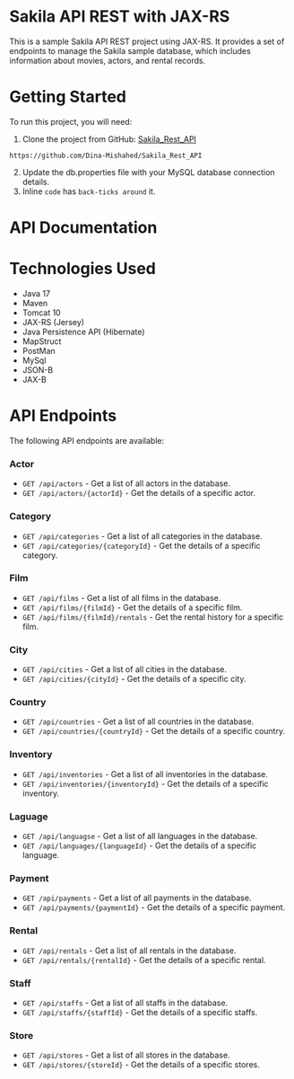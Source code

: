 # Sakila API REST with JAX-RS
This is a sample Sakila API REST project using JAX-RS. It provides a set of endpoints to manage the Sakila sample database, which includes information about movies, actors, and rental records.
# Getting Started
To run this project, you will need:
1. Clone the project from GitHub:
  [Sakila_Rest_API](https://github.com/Dina-Mishahed/Sakila_Rest_API)
```
https://github.com/Dina-Mishahed/Sakila_Rest_API
```
2. Update the db.properties file with your MySQL database connection details.
3. Inline `code` has `back-ticks around` it.



# API Documentation
# Technologies Used 
* Java 17
* Maven
* Tomcat 10
* JAX-RS (Jersey)
* Java Persistence API (Hibernate)
* MapStruct
* PostMan
* MySql
* JSON-B
* JAX-B
# API Endpoints

The following API endpoints are available:

### Actor
- `GET /api/actors` - Get a list of all actors in the database.
- `GET /api/actors/{actorId}` - Get the details of a specific actor.

### Category
- `GET /api/categories` - Get a list of all categories in the database.
- `GET /api/categories/{categoryId}` - Get the details of a specific category.
### Film
- `GET /api/films` - Get a list of all films in the database.
- `GET /api/films/{filmId}` - Get the details of a specific film.
- `GET /api/films/{filmId}/rentals` - Get the rental history for a specific film.


### City
- `GET /api/cities` - Get a list of all cities in the database.
- `GET /api/cities/{cityId}` - Get the details of a specific city.

### Country
- `GET /api/countries` - Get a list of all countries in the database.
- `GET /api/countries/{countryId}` - Get the details of a specific country.

### Inventory
- `GET /api/inventories` - Get a list of all inventories in the database.
- `GET /api/inventories/{inventoryId}` - Get the details of a specific inventory.

### Laguage
- `GET /api/languagse` - Get a list of all languages in the database.
- `GET /api/languages/{languageId}` - Get the details of a specific language.

### Payment
- `GET /api/payments` - Get a list of all payments in the database.
- `GET /api/payments/{paymentId}` - Get the details of a specific payment.

### Rental
- `GET /api/rentals` - Get a list of all rentals in the database.
- `GET /api/rentals/{rentalId}` - Get the details of a specific rental.

### Staff
- `GET /api/staffs` - Get a list of all staffs in the database.
- `GET /api/staffs/{staffId}` - Get the details of a specific staffs.

### Store
- `GET /api/stores` - Get a list of all stores in the database.
- `GET /api/stores/{storeId}` - Get the details of a specific stores.


